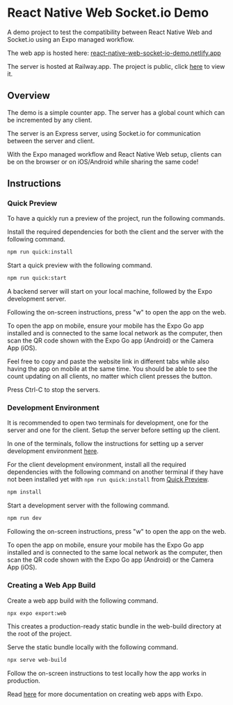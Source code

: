 # React Native Web Socket.io Demo

A demo project to test the compatibility between React Native Web and Socket.io using an Expo managed workflow.

The web app is hosted here: [react-native-web-socket-io-demo.netlify.app](https://react-native-web-socket-io-demo.netlify.app/)

The server is hosted at Railway.app. The project is public, click [here](https://railway.app/project/6a8b4fc4-1915-47da-a35a-fcde90c5c79a) to view it.

## Overview

The demo is a simple counter app. The server has a global count which can be incremented by any client.

The server is an Express server, using Socket.io for communication between the server and client.

With the Expo managed workflow and React Native Web setup, clients can be on the browser or on iOS/Android while sharing the same code!

## Instructions

### Quick Preview

To have a quickly run a preview of the project, run the following commands.

Install the required dependencies for both the client and the server with the following command.

```bash
npm run quick:install
```

Start a quick preview with the following command.

```bash
npm run quick:start
```

A backend server will start on your local machine, followed by the Expo development server.

Following the on-screen instructions, press "w" to open the app on the web.

To open the app on mobile, ensure your mobile has the Expo Go app installed and is connected to the same local network as the computer, then scan the QR code shown with the Expo Go app (Android) or the Camera App (iOS).

Feel free to copy and paste the website link in different tabs while also having the app on mobile at the same time. You should be able to see the count updating on all clients, no matter which client presses the button.

Press Ctrl-C to stop the servers.

### Development Environment

It is recommended to open two terminals for development, one for the server and one for the client. Setup the server before setting up the client.

In one of the terminals, follow the instructions for setting up a server development environment [here](./server/README.md#setting-up-a-server-development-environment).

For the client development environment, install all the required dependencies with the following command on another terminal if they have not been installed yet with `npm run quick:install` from [Quick Preview](./README.md#quick-preview).

```bash
npm install
```

Start a development server with the following command.

```bash
npm run dev
```

Following the on-screen instructions, press "w" to open the app on the web.

To open the app on mobile, ensure your mobile has the Expo Go app installed and is connected to the same local network as the computer, then scan the QR code shown with the Expo Go app (Android) or the Camera App (iOS).

### Creating a Web App Build

Create a web app build with the following command.

```bash
npx expo export:web
```

This creates a production-ready static bundle in the web-build directory at the root of the project.

Serve the static bundle locally with the following command.

```bash
npx serve web-build
```

Follow the on-screen instructions to test locally how the app works in production.

Read [here](https://docs.expo.dev/distribution/publishing-websites/) for more documentation on creating web apps with Expo.
